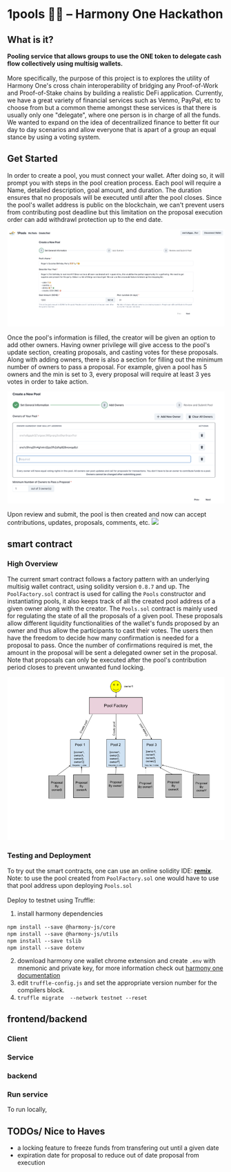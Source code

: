 # 1pools 🏊‍♂️ – Harmony One Hackathon 

## What is it?
**Pooling service that allows groups to use the ONE token to delegate cash flow collectively using multisig wallets.**
<br></br>
More specifically, the purpose of this project is to explores the utility of Harmony One's cross chain interoperability of bridging any Proof-of-Work and Proof-of-Stake chains by building a realistic DeFi application. Currently, we have a great variety of financial services such as Venmo, PayPal, etc to choose from but a common theme amongst these services is that there is usually only one "delegate", where one person is in charge of all the funds. We wanted to expand on the idea of decentrailized finance to better fit our day to day scenarios and allow everyone that is apart of a group an equal stance by using a voting system.

## Get Started 
In order to create a pool, you must connect your wallet. After doing so, it will prompt you with steps in the pool creation process. Each pool will require a Name, detailed description, goal amount, and duration. The duration ensures that no proposals will be executed until after the pool closes. Since the pool's wallet address is public on the blockchain, we can't prevent users from contributing post deadline but this limitation on the proposal execution order can add withdrawl protection up to the end date. 

![](/pics/createpool.png)

Once the pool's information is filled, the creator will be given an option to add other owners. Having owner privilege will give access to the pool's update section, creating proposals, and casting votes for these proposals. Along with adding owners, there is also a section for filling out the minimum number of owners to pass a proposal. For example, given a pool has 5 owners and the min is set to 3, every proposal will require at least 3 yes votes in order to take action. 

![](/pics/createpool2.png)

Upon review and submit, the pool is then created and now can accept contributions, updates, proposals, comments, etc. 
![](/pics/createpool3.gif)


## smart contract
### High Overview
The current smart contract follows a factory pattern with an underlying multisig wallet contract, using solidity version `0.8.7` and up. The `PoolFactory.sol` contract is used for calling the `Pools` constructor and instantiating pools, it also keeps track of all the created pool address of a given owner along with the creator. The `Pools.sol` contract is mainly used for regulating the state of all the proposals of a given pool. These proposals allow different liquidity functionalities of the wallet's funds proposed by an owner and thus allow the participants to cast their votes. The users then have the freedom to decide how many confirmation is needed for a proposal to pass. Once the number of confirmations required is met, the amount in the proposal will be sent a delegated owner set in the proposal. Note that proposals can only be executed after the pool's contribution period closes to prevent unwanted fund locking.

![](/pics/diagram.png)

### Testing and Deployment 
To try out the smart contracts, one can use an online solidity IDE: [**remix**](https://remix.ethereum.org/). Note: to use the pool created from `PoolFactory.sol` one would have to use that pool address upon deploying `Pools.sol` 
<br></br>
Deploy to testnet using Truffle:
1. install harmony dependencies 
```
npm install --save @harmony-js/core
npm install --save @harmony-js/utils
npm install --save tslib
npm install --save dotenv
```
2. download harmony one wallet chrome extension and create `.env` with mnemonic and private key, for more information check out [harmony one documentation](https://docs.harmony.one/home/developers/deploying-on-harmony/truffle/setup)
3. edit `truffle-config.js` and set the appropriate version number for the compilers block. 
4. `truffle migrate  --network testnet --reset`

## frontend/backend
### Client

### Service

### backend

### Run service
To run locally,

## TODOs/ Nice to Haves
- a locking feature to freeze funds from transfering out until a given date 
- expiration date for proposal to reduce out of date proposal from execution 
